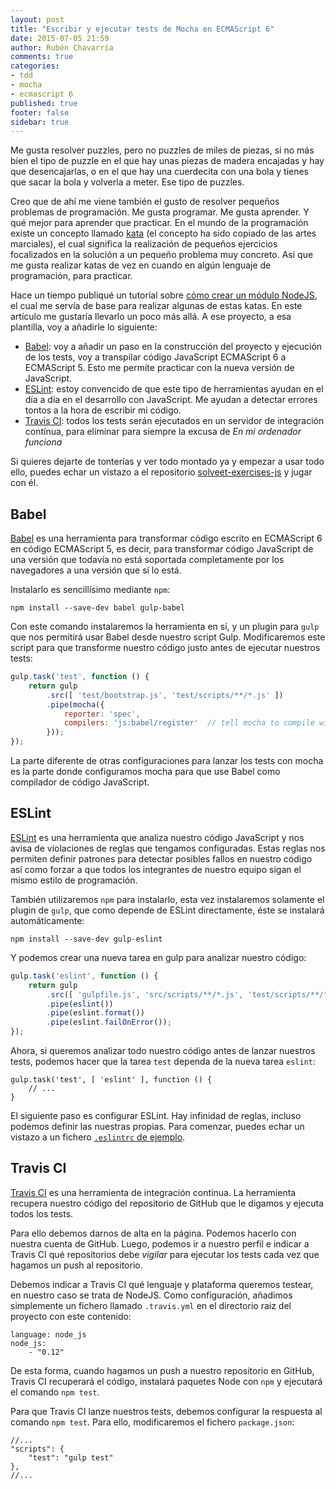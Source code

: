 ```yaml
---
layout: post
title: "Escribir y ejecutar tests de Mocha en ECMAScript 6"
date: 2015-07-05 21:59
author: Rubén Chavarría
comments: true
categories: 
- tdd
- mocha
- ecmascript 6
published: true
footer: false
sidebar: true
---
```


Me gusta resolver puzzles, pero no puzzles de miles de piezas, si no más bien el
tipo de puzzle en el que hay unas piezas de madera encajadas y hay que desencajarlas,
o en el que hay una cuerdecita con una bola y tienes que sacar la bola y volverla
a meter. Ese tipo de puzzles.

Creo que de ahí me viene también el gusto de resolver pequeños problemas de
programación. Me gusta programar. Me gusta aprender. Y qué mejor para aprender
que practicar. En el mundo de la programación existe un concepto llamado
[kata] (el concepto ha sido copiado de las artes marciales), el cual significa
la realización de pequeños ejercicios focalizados en la solución a un pequeño
problema muy concreto. Así que me gusta realizar katas de vez en cuando en algún
lenguaje de programación, para practicar.

<!-- more -->

Hace un tiempo publiqué un tutorial sobre [cómo crear un módulo NodeJS], el cual
me servía de base para realizar algunas de estas katas. En este artículo me
gustaría llevarlo un poco más allá. A ese proyecto, a esa plantilla, voy a
añadirle lo siguiente:

- [Babel]: voy a añadir un paso en la construcción del proyecto y ejecución de los
tests, voy a transpilar código JavaScript ECMAScript 6 a ECMAScript 5. Esto me
permite practicar con la nueva versión de JavaScript.
- [ESLint]: estoy convencido de que este tipo de herramientas ayudan en el día a
día en el desarrollo con JavaScript. Me ayudan a detectar errores tontos a la
hora de escribir mi código.
- [Travis CI]: todos los tests serán ejecutados en un servidor de integración
contínua, para eliminar para siempre la excusa de *En mi ordenador funciona*

Si quieres dejarte de tonterías y ver todo montado ya y empezar a usar todo ello,
puedes echar un vistazo a el repositorio [solveet-exercises-js] y jugar con
él.

## Babel

[Babel] es una herramienta para transformar código escrito en ECMAScript 6 en
código ECMAScript 5, es decir, para transformar código JavaScript de una versión
que todavía no está soportada completamente por los navegadores a una versión
que sí lo está.

Instalarlo es sencillísimo mediante `npm`:

    npm install --save-dev babel gulp-babel

Con este comando instalaremos la herramienta en sí, y un plugin para `gulp` que
nos permitirá usar Babel desde nuestro script Gulp. Modificaremos este script
para que transforme nuestro código justo antes de ejecutar nuestros tests:

``` javascript
gulp.task('test', function () {
    return gulp
        .src([ 'test/bootstrap.js', 'test/scripts/**/*.js' ])
        .pipe(mocha({
            reporter: 'spec',
            compilers: 'js:babel/register'  // tell mocha to compile with babel
        }));
});
```

La parte diferente de otras configuraciones para lanzar los tests con mocha es
la parte donde configuramos mocha para que use Babel como compilador de código
JavaScript.

## ESLint

[ESLint] es una herramienta que analiza nuestro código JavaScript y nos avisa de
violaciones de reglas que tengamos configuradas. Estas reglas nos permiten
definir patrones para detectar posibles fallos en nuestro código así como forzar
a que todos los integrantes de nuestro equipo sigan el mismo estilo de programación.

También utilizaremos `npm` para instalarlo, esta vez instalaremos solamente el
plugin de `gulp`, que como depende de ESLint directamente, éste se instalará 
automáticamente:

    npm install --save-dev gulp-eslint

Y podemos crear una nueva tarea en gulp para analizar nuestro código:

``` javascript
gulp.task('eslint', function () {
    return gulp
        .src([ 'gulpfile.js', 'src/scripts/**/*.js', 'test/scripts/**/*.js' ])
        .pipe(eslint())
        .pipe(eslint.format())
        .pipe(eslint.failOnError());
});
```

Ahora, si queremos analizar todo nuestro código antes de lanzar nuestros tests,
podemos hacer que la tarea `test` dependa de la nueva tarea `eslint`:

    gulp.task('test', [ 'eslint' ], function () {
        // ...
    }

El siguiente paso es configurar ESLint. Hay infinidad de reglas, incluso podemos
definir las nuestras propias. Para comenzar, puedes echar un vistazo a un
fichero [`.eslintrc` de ejemplo].

## Travis CI

[Travis CI] es una herramienta de integración contínua. La herramienta recupera
nuestro código del repositorio de GitHub que le digamos y ejecuta todos los
tests.

Para ello debemos darnos de alta en la página. Podemos hacerlo con nuestra
cuenta de GitHub. Luego, podemos ir a nuestro perfil e indicar a Travis CI
qué repositorios debe *vigilar* para ejecutar los tests cada vez que hagamos
un push al repositorio.

Debemos indicar a Travis CI qué lenguaje y plataforma queremos testear, en
nuestro caso se trata de NodeJS. Como configuración, añadimos simplemente un
fichero llamado `.travis.yml` en el directorio raiz del proyecto con este
contenido:

    language: node_js
    node_js:
        - "0.12"

De esta forma, cuando hagamos un push a nuestro repositorio en GitHub, Travis CI
recuperará el código, instalará paquetes Node con `npm` y ejecutará el comando
`npm test`. 

Para que Travis CI lanze nuestros tests, debemos configurar la respuesta al
comando `npm test`. Para ello, modificaremos el fichero `package.json`:

    //...
    "scripts": {
        "test": "gulp test"
    },
    //...

[kata]: https://en.wikipedia.org/wiki/Kata_%28programming%29
[cómo crear un módulo NodeJS]: /blog/2014/09/24/plantilla-para-modulos-nodejs
[solveet-exercises-js]: https://github.com/rchavarria/solveet-exercises-js
[Babel]: http://babeljs.io
[ESLint]: http://eslint.org
[`.eslintrc` de ejemplo]: https://raw.githubusercontent.com/rchavarria/solveet-exercises-js/master/.eslintrc
[Travis CI]: https://travis-ci.org

